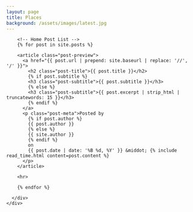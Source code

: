 ```yaml
---
layout: page
title: Places
background: /assets/images/latest.jpg
---
```


  <div class="container">
    <div class="row">
      <div class="col-lg-8 col-md-10 mx-auto">

        <!-- Home Post List -->
        {% for post in site.posts %}

        <article class="post-preview">
          <a href="{{ post.url | prepend: site.baseurl | replace: '//', '/' }}">
            <h2 class="post-title">{{ post.title }}</h2>
            {% if post.subtitle %}
            <h3 class="post-subtitle">{{ post.subtitle }}</h3>
            {% else %}
            <h3 class="post-subtitle">{{ post.excerpt | strip_html | truncatewords: 15 }}</h3>
            {% endif %}
          </a>
          <p class="post-meta">Posted by
            {% if post.author %}
            {{ post.author }}
            {% else %}
            {{ site.author }}
            {% endif %}
            on
            {{ post.date | date: '%B %d, %Y' }} &middot; {% include read_time.html content=post.content %}            
          </p>
        </article>

        <hr>

        {% endfor %}

      </div>
    </div>
  </div>
